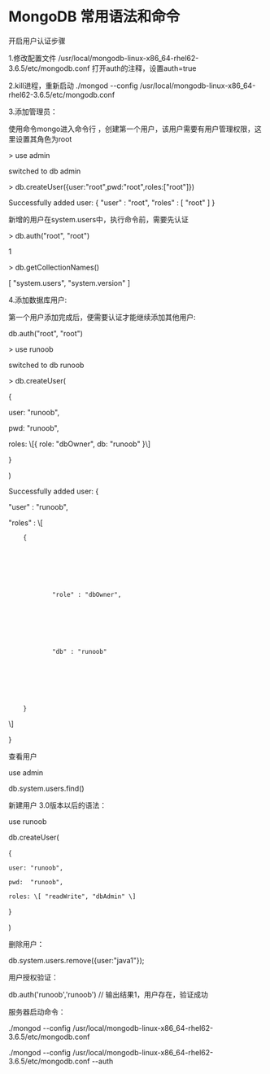 # MongoDB 常用语法和命令

开启用户认证步骤

1.修改配置文件 /usr/local/mongodb-linux-x86\_64-rhel62-3.6.5/etc/mongodb.conf 打开auth的注释，设置auth=true

2.kill进程，重新启动 ./mongod --config /usr/local/mongodb-linux-x86\_64-rhel62-3.6.5/etc/mongodb.conf

3.添加管理员：

使用命令mongo进入命令行 ，创建第一个用户，该用户需要有用户管理权限，这里设置其角色为root

&gt; use admin

switched to db admin

&gt; db.createUser\({user:"root",pwd:"root",roles:\["root"\]}\)

Successfully added user: { "user" : "root", "roles" : \[ "root" \] }

新增的用户在system.users中，执行命令前，需要先认证

&gt; db.auth\("root", "root"\)

1

&gt; db.getCollectionNames\(\)

\[ "system.users", "system.version" \]

4.添加数据库用户:

第一个用户添加完成后，便需要认证才能继续添加其他用户:

db.auth\("root", "root"\)

&gt; use runoob

switched to db runoob

&gt; db.createUser\(

{

user: "runoob",

pwd:  "runoob",

roles: \\[{ role: "dbOwner", db: "runoob" }\\]

}

\)

Successfully added user: {

"user" : "runoob",







"roles" : \\\[







        {







                "role" : "dbOwner",







                "db" : "runoob"







        }







\\\]

}

查看用户

use admin

db.system.users.find\(\)

新建用户 3.0版本以后的语法：

use runoob

db.createUser\(

{

```
user: "runoob",

pwd:  "runoob",

roles: \[ "readWrite", "dbAdmin" \]
```

}

\)

删除用户：

db.system.users.remove\({user:"java1"}\);

用户授权验证：

db.auth\('runoob','runoob'\)  //  输出结果1，用户存在，验证成功

服务器启动命令：

./mongod --config /usr/local/mongodb-linux-x86\_64-rhel62-3.6.5/etc/mongodb.conf

./mongod --config /usr/local/mongodb-linux-x86\_64-rhel62-3.6.5/etc/mongodb.conf --auth

